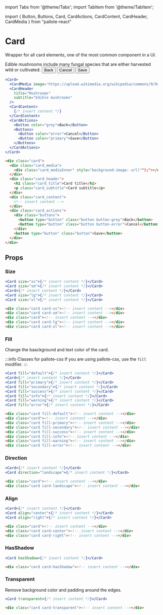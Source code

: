 ---
---
import Tabs from '@theme/Tabs';
import TabItem from '@theme/TabItem';

import { Button, Buttons, Card, CardActions, CardContent, CardHeader, CardMedia } from "pallote-react"

# Card

Wrapper for all card elements, one of the most common component in a UI.

<div class="docs_block">
  <Card>
    <CardMedia image='https://upload.wikimedia.org/wikipedia/commons/9/9a/Chanterelle_Cantharellus_cibarius.jpg' />
    <CardHeader
      title="Mushrooms"
      subtitle="Edible mushrooms"
    />
    <CardContent>Edible mushrooms include many fungal species that are either harvested wild or cultivated.</CardContent>
    <CardActions>
      <Button color="grey">Back</Button>
      <Buttons>
        <Button color="error">Cancel</Button>
        <Button color="primary">Save</Button>
      </Buttons>
    </CardActions>
  </Card>
</div>

<Tabs groupId="package" queryString>
  <TabItem value="react" label="React">

```jsx
<Card>
  <CardMedia image='https://upload.wikimedia.org/wikipedia/commons/9/9a/Chanterelle_Cantharellus_cibarius.jpg' />
  <CardHeader
    title="Mushrooms"
    subtitle="Edible mushrooms"
  />
  <CardContent>
    {/* insert content */}
  </CardContent>
  <CardActions>
    <Button color="grey">Back</Button>
    <Buttons>
      <Button color="error">Cancel</Button>
      <Button color="primary">Save</Button>
    </Buttons>
  </CardActions>
</Card>
```
  </TabItem>
  <TabItem value="css" label="CSS">

```html
<div class="card">
  <div class="card_media">
    <div class="card_mediaInner" style="background-image: url("");"></div>
  </div>  
  <div class="card_header">
    <h1 class="card_title">Card title</h1>
    <p class="card_subtitle">Card subtitle</p>
  </div>
  <div class="card_content">
    <!-- insert content -->
  </div>
  <div class="card_actions">
    <div class="buttons">
      <button type="button" class="button button-grey">Back</button>
      <button type="button" class="button button-error">Cancel</button>
    </div>
    <button type="button" class="button">Save</button>
  </div>
</div>
```
  </TabItem>
</Tabs>

## Props

### Size

<div class="docs_block">
  <Card size="xs"><CardHeader title="XSmall" /></Card>
  <Card size="sm"><CardHeader title="Small" /></Card>
  <Card><CardHeader title="Medium" /></Card>
  <Card size="lg"><CardHeader title="Large" /></Card>
  <Card size="xl"><CardHeader title="XLarge" /></Card>
</div>

<Tabs groupId="package" queryString>
   <TabItem value="react" label="React">
  
```jsx
<Card size="xs">{/* insert content */}</Card>
<Card size="sm">{/* insert content */}</Card>
<Card>{/* insert content */}</Card>
<Card size="lg">{/* insert content */}</Card>
<Card size="xl">{/* insert content */}</Card>
```
  </TabItem>
  <TabItem value="css" label="CSS">

```html
<div class="card card-xs"><!-- insert content --></div>
<div class="card card-sm"><!-- insert content --></div>
<div class="card"><!-- insert content --></div>
<div class="card card-lg"><!-- insert content --></div>
<div class="card card-xl"><!-- insert content --></div>
```
  </TabItem>
</Tabs>

### Fill

Change the baackground and text color of the card.

:::info Classes for pallote-css
If you are using pallote-css, use the `fill` modifier.
:::

<div class="docs_block">
  <Card fill="default"><CardHeader title="Default" /></Card>
  <Card><CardHeader title="Paper" /></Card>
  <Card fill="primary"><CardHeader title="Primary" /></Card>
  <Card fill="secondary"><CardHeader title="Secondary" /></Card>
  <Card fill="success"><CardHeader title="Success" /></Card>
  <Card fill="info"><CardHeader title="Info" /></Card>
  <Card fill="warning"><CardHeader title="Warning" /></Card>
  <Card fill="error"><CardHeader title="Error" /></Card>
</div>

<Tabs groupId="package" queryString>
   <TabItem value="react" label="React">
  
```jsx
<Card fill="default">{/* insert content */}</Card>
<Card>{/* insert content */}</Card>
<Card fill="primary">{/* insert content */}</Card>
<Card fill="secondary">{/* insert content */}</Card>
<Card fill="success">{/* insert content */}</Card>
<Card fill="info">{/* insert content */}</Card>
<Card fill="warning">{/* insert content */}</Card>
<Card fill="error">{/* insert content */}</Card>
```
  </TabItem>
  <TabItem value="css" label="CSS">

```html
<div class="card fill-default"><!-- insert content --></div>
<div class="card"><!-- insert content --></div>
<div class="card fill-primary"><!-- insert content --></div>
<div class="card fill-secondary"><!-- insert content --></div>
<div class="card fill-success"><!-- insert content --></div>
<div class="card fill-info"><!-- insert content --></div>
<div class="card fill-warning"><!-- insert content --></div>
<div class="card fill-error"><!-- insert content --></div>
```
  </TabItem>
</Tabs>

### Direction

<div class="docs_block">
  <Card>
    <CardMedia image='https://upload.wikimedia.org/wikipedia/commons/9/9a/Chanterelle_Cantharellus_cibarius.jpg' />
    <CardHeader title="Portrait" />
  </Card>
  <Card direction="landscape">
    <CardMedia width={100} height={100} image='https://upload.wikimedia.org/wikipedia/commons/9/9a/Chanterelle_Cantharellus_cibarius.jpg' />
    <CardHeader title="Landscape" />
  </Card>
</div>

<Tabs groupId="package" queryString>
   <TabItem value="react" label="React">
  
```jsx
<Card>{/* insert content */}</Card>
<Card direction="landscape">{/* insert content */}</Card>
```
  </TabItem>
  <TabItem value="css" label="CSS">

```html
<div class="card"><!-- insert content --></div>
<div class="card card-landscape"><!-- insert content --></div>
```
  </TabItem>
</Tabs>

### Align

<div class="docs_block">
  <Card><CardHeader title="Left" /></Card>
  <Card align="center"><CardHeader title="Center" /></Card>
  <Card align="right"><CardHeader title="Right" /></Card>
</div>

<Tabs groupId="package" queryString>
   <TabItem value="react" label="React">
  
```jsx
<Card>{/* insert content */}</Card>
<Card align="center">{/* insert content */}</Card>
<Card align="right">{/* insert content */}</Card>
```
  </TabItem>
  <TabItem value="css" label="CSS">

```html
<div class="card"><!-- insert content --></div>
<div class="card card-center"><!-- insert content --></div>
<div class="card card-right"><!-- insert content --></div>
```
  </TabItem>
</Tabs>

### HasShadow

<div class="docs_block">
  <Card hasShadow><CardHeader title="Left" /></Card>
</div>

<Tabs groupId="package" queryString>
   <TabItem value="react" label="React">
  
```jsx
<Card hasShadow>{/* insert content */}</Card>
```
  </TabItem>
  <TabItem value="css" label="CSS">

```html
<div class="card card-hasShadow"><!-- insert content --></div>
```
  </TabItem>
</Tabs>

### Transparent

Remove background color and padding around the edges.

<div class="docs_block">
  <Card transparent><CardHeader title="Left" /></Card>
</div>

<Tabs groupId="package" queryString>
   <TabItem value="react" label="React">
  
```jsx
<Card transparent>{/* insert content */}</Card>
```
  </TabItem>
  <TabItem value="css" label="CSS">

```html
<div class="card card-transparent"><!-- insert content --></div>
```
  </TabItem>
</Tabs>
